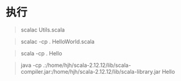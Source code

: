 执行
===
> scalac Utils.scala

> scalac -cp . HelloWorld.scala

> scala -cp . Hello

> java -cp .:/home/hjh/scala-2.12.12/lib/scala-compiler.jar:/home/hjh/scala-2.12.12/lib/scala-library.jar Hello